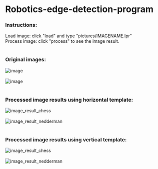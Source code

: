 # Robotics-edge-detection-program

### Instructions: <br>
Load image: click "load" and type "pictures/IMAGENAME.lpr" <br>
Process image: click "process" to see the image result.<br><br>

### Original images: <br>
![image](https://user-images.githubusercontent.com/70733761/143072418-a8e45476-77fc-4f0c-8005-3c22063ba5fc.png) <br><br>
![image](https://user-images.githubusercontent.com/70733761/143072509-60f24e47-3655-4bd0-a8c0-d451d3bf9c88.png)  <br><br>

### Processed image results using horizontal template: <br>
![image_result_chess](https://user-images.githubusercontent.com/70733761/143071963-cb7157ee-7d5e-4544-b754-71e183ea5957.JPG)  <br><br>
![image_result_nedderman](https://user-images.githubusercontent.com/70733761/143071986-a97dbb37-a384-41dc-9eb9-0f0b9c251e86.JPG)  <br><br>

### Processed image results using vertical template: <br>
![image_result_chess](https://user-images.githubusercontent.com/70733761/143073112-253962a9-ad07-4b8d-9a5e-9b2b9462230b.JPG)<br><br>
![image_result_nedderman](https://user-images.githubusercontent.com/70733761/143073134-0d16973c-425a-49c8-8f48-f49b4009e2f2.JPG)<br><br>

